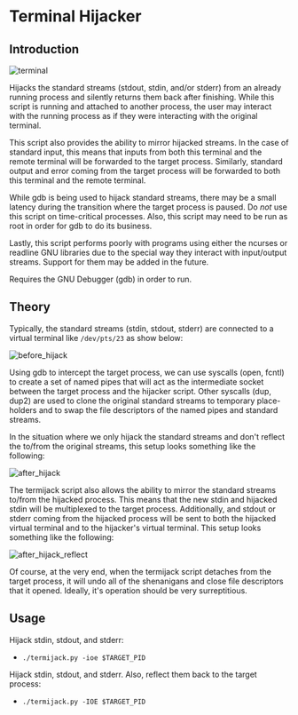 # Terminal Hijacker #

## Introduction ##

![terminal](http://code.digital-static.net/termijack/raw/tip/doc/terminal.gif)

Hijacks the standard streams (stdout, stdin, and/or stderr) from an already
running process and silently returns them back after finishing. While this
script is running and attached to another process, the user may interact with
the running process as if they were interacting with the original terminal.

This script also provides the ability to mirror hijacked streams. In the case
of standard input, this means that inputs from both this terminal and the
remote terminal will be forwarded to the target process. Similarly, standard
output and error coming from the target process will be forwarded to both this
terminal and the remote terminal.

While gdb is being used to hijack standard streams, there may be a small
latency during the transition where the target process is paused. Do _not_ use
this script on time-critical processes. Also, this script may need to be run as
root in order for gdb to do its business.

Lastly, this script performs poorly with programs using either the ncurses or
readline GNU libraries due to the special way they interact with input/output
streams. Support for them may be added in the future.

Requires the GNU Debugger (gdb) in order to run.

## Theory ##

Typically, the standard streams (stdin, stdout, stderr) are connected to a
virtual terminal like ```/dev/pts/23``` as show below:

![before_hijack](http://code.digital-static.net/termijack/raw/tip/doc/before_hijack_lite.png)

Using gdb to intercept the target process, we can use syscalls (open, fcntl)
to create a set of named pipes that will act as the intermediate socket between
the target process and the hijacker script. Other syscalls (dup, dup2) are used
to clone the original standard streams to temporary place-holders and to swap
the file descriptors of the named pipes and standard streams.

In the situation where we only hijack the standard streams and don't reflect
the to/from the original streams, this setup looks something like the following:

![after_hijack](http://code.digital-static.net/termijack/raw/tip/doc/after_hijack_lite.png)

The termijack script also allows the ability to mirror the standard streams
to/from the hijacked process. This means that the new stdin and hijacked stdin
will be multiplexed to the target process. Additionally, and stdout or stderr
coming from the hijacked process will be sent to both the hijacked virtual
terminal and to the hijacker's virtual terminal. This setup looks something
like the following:

![after_hijack_reflect](http://code.digital-static.net/termijack/raw/tip/doc/after_hijack_reflect_lite.png)

Of course, at the very end, when the termijack script detaches from the target
process, it will undo all of the shenanigans and close file descriptors that it
opened. Ideally, it's operation should be very surreptitious.

## Usage ##

Hijack stdin, stdout, and stderr:

* ```./termijack.py -ioe $TARGET_PID```

Hijack stdin, stdout, and stderr. Also, reflect them back to the target process:

* ```./termijack.py -IOE $TARGET_PID```
